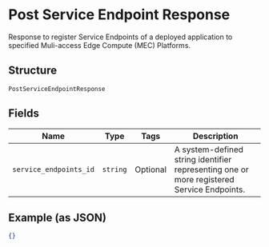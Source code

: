 
# Post Service Endpoint Response

Response to register Service Endpoints of a deployed application to specified Muli-access Edge Compute (MEC) Platforms.

## Structure

`PostServiceEndpointResponse`

## Fields

| Name | Type | Tags | Description |
|  --- | --- | --- | --- |
| `service_endpoints_id` | `string` | Optional | A system-defined string identifier representing one or more registered Service Endpoints. |

## Example (as JSON)

```json
{}
```

